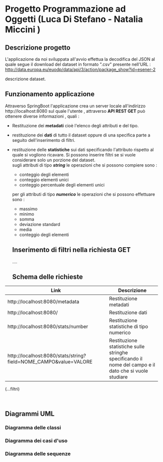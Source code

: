 # Progetto Programmazione ad Oggetti (Luca Di Stefano - Natalia Miccini ) 


## Descrizione progetto

L'applicazione da noi sviluppata all'avvio effettua la decodifica del JSON al quale segue il download del dataset in formato ".csv" presente nell'URL :
http://data.europa.eu/euodp/data/api/3/action/package_show?id=esener-2

descrizione dataset.


## Funzionamento applicazione
Attraverso SpringBoot l'applicazione crea un server locale all'indirizzo http://localhost:8080 sul quale l'utente , attraverso **API REST GET** può ottenere diverse informazioni , quali :

* Restituzione dei **metadati**  cioè l'elenco degli attributi e del tipo.
* restituzione dei **dati**  di tutto il dataset oppure di una specifica parte a seguito dell'inserimento di filtri.
* restituzione delle **statistiche** sui dati specificando l'attributo rispetto al quale si vogliono ricavare. Si possono inserire filtri se si vuole considerare solo un porzione del dataset.<br/>
  sugli attributi di tipo ***string*** le operazioni che si possono compiere sono : 
  - conteggio degli elementi
  - conteggio elementi unici
  - conteggio percentuale degli elementi unici
  
  per gli attributi di tipo ***numerico*** le operazioni che si possono effettuare sono : 
  - massimo 
  - minimo
  - somma 
  - deviazione standard
  - media 
  - conteggio degli elementi <br/>
  
  ## Inserimento di filtri nella richiesta GET
  
  ....
  
  
  ## Schema delle richieste
| **Link** | **Descrizione** |
| --- | --- |
| http://localhost:8080/metadata | Restituzione metadati |
| http://localhost:8080/ | Restituzione dati |
| http://localhost:8080/stats/number | Restituzione statistiche di tipo numerico |
| http://localhost:8080/stats/string?field=NOME_CAMPO&value=VALORE | Restituzione statistiche sulle stringhe <br/> specificando il nome del campo e il dato che si vuole studiare |


(...filtri)




<br>


## Diagrammi UML

### Diagramma delle classi 

### Diagramma dei casi d'uso

### Diagramma delle sequenze

























